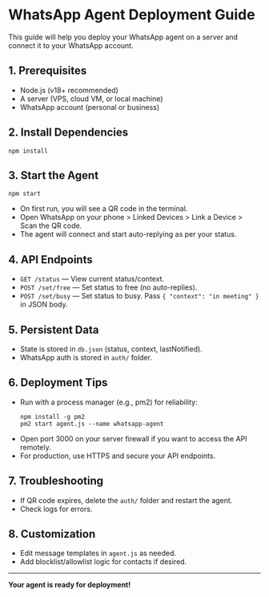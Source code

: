 # WhatsApp Agent Deployment Guide

This guide will help you deploy your WhatsApp agent on a server and connect it to your WhatsApp account.

## 1. Prerequisites

- Node.js (v18+ recommended)
- A server (VPS, cloud VM, or local machine)
- WhatsApp account (personal or business)

## 2. Install Dependencies

```
npm install
```

## 3. Start the Agent

```
npm start
```

- On first run, you will see a QR code in the terminal.
- Open WhatsApp on your phone > Linked Devices > Link a Device > Scan the QR code.
- The agent will connect and start auto-replying as per your status.

## 4. API Endpoints

- `GET /status` — View current status/context.
- `POST /set/free` — Set status to free (no auto-replies).
- `POST /set/busy` — Set status to busy. Pass `{ "context": "in meeting" }` in JSON body.

## 5. Persistent Data

- State is stored in `db.json` (status, context, lastNotified).
- WhatsApp auth is stored in `auth/` folder.

## 6. Deployment Tips

- Run with a process manager (e.g., pm2) for reliability:
  ```
  npm install -g pm2
  pm2 start agent.js --name whatsapp-agent
  ```
- Open port 3000 on your server firewall if you want to access the API remotely.
- For production, use HTTPS and secure your API endpoints.

## 7. Troubleshooting

- If QR code expires, delete the `auth/` folder and restart the agent.
- Check logs for errors.

## 8. Customization

- Edit message templates in `agent.js` as needed.
- Add blocklist/allowlist logic for contacts if desired.

---

**Your agent is ready for deployment!**
